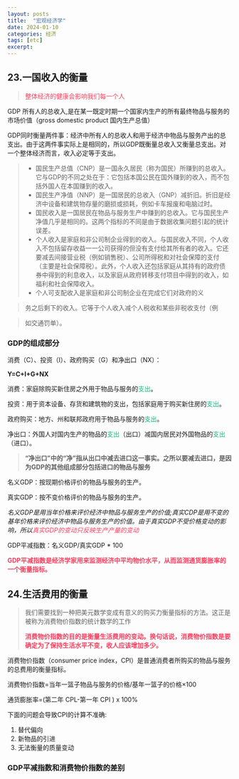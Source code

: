 ```yaml
---
layout: posts
title:  "宏观经济学"
date: 2024-01-10
categories: 经济
tags: [etc]
excerpt: 
---
```


## 23.一国收入的衡量

> <span style="color:rgba(244,63,94,1)">整体经济的健康会影响我们每一个人</span>

GDP 所有人的总收入,是在某一既定时期一个国家内生产的所有最终物品与服务的市场价值（gross domestic product 国内生产总值）

GDP同时衡量两件事：经济中所有人的总收人和用于经济中物品与服务产出的总支出。由于这两件事实际上是相同的，所以GDP既衡量总收入又衡量总支出。对一个整体经济而言，收入必定等于支出。

> - 国民生产总值（CNP）是一国永久居民（称为国民）所赚到的总收入。它与GDP的不同之处在于：它包括本国公民在国外赚到的收入，而不包括外国人在本国赚到的收入。
> - 国民生产净值（NNP）是一国居民的总收入（GNP）减折旧。折旧是经济中设备和建筑物存量的磨损或损耗，例如卡车报废和电脑过时。
> - 国民收入是一国居民在物品与服务生产中赚到的总收入。它与国民生产净值几乎是相同的。这两个指标的不同是由于数据收集问题引起的统计误差。
> - 个人收入是家庭和非公司制企业得到的收入。与国民收入不同，个人收入不包括留存收益一一公司获得的但没有支付给其所有者的收入。它还要减去间接营业税（例如销售税）、公司所得税和对社会保障的支付（主要是社会保障税）。此外，个人收入还包括家庭从其持有的政府债券中得到的利息收入，以及家庭从政府转移支付项目中得到的收入，如福利和社会保障收入。
> - 个人可支配收入是家庭和非公司制企业在完成它们对政府的义

> 务之后剩下的收入。它等于个人收入减个人税收和某些非税收支付（例

> 如交通罚单）。

### GDP的组成部分

消费（C）、投资（I）、政府购买（G）和净出口（NX）：

**Y=C+I+G+NX**

消费：家庭除购买新住房之外用于物品与服务的<span style="color:rgba(16,185,129,1)">支出</span>。

投资：用于资本设备、存货和建筑物的支出，包括家庭用于购买新住房的<span style="color:rgba(16,185,129,1)">支出</span>。

政府购买：地方、州和联邦政府用于物品与服务的<span style="color:rgba(16,185,129,1)">支出</span>。

净出口：外国人对国内生产的物品的<span style="color:rgba(16,185,129,1)">支出</span>（出口）减国内居民对外国物品的<span style="color:rgba(16,185,129,1)">支出</span>（进口）。

> **“净出口”中的“净”指从出口中减去进口这一事实。之所以要减去进口，是因为GDP的其他组成部分包括进口的物品与服务**

名义GDP：按现期价格评价的物品与服务的生产。

真实GDP：按不变价格评价的物品与服务的生产。

*名义GDP是用当年价格来评价经济中物品与服务生产的价值;真实CDP是用不变的基年价格来评价经济中物品与服务生产的价值。由于真实GDP不受价格变动的影响，所以*<i><span style="color:rgba(244,63,94,1)">真实GDP的变动只反映生产产量的变动</span></i>

GDP平减指数：名义GDP/真实GDP * 100

<b><span style="color:rgba(244,63,94,1)">GDP平减指数是经济学家用来监测经济中平均物价水平，从而监测通货膨胀率的一个衡量指标。</span></b>



## 24.生活费用的衡量

> 我们需要找到一种把美元数学变成有意义的购买力衡量指标的方法。这正是被称为消费物价指数的统计数学的工作
> 
> <b><span style="color:rgba(244,63,94,1)">消费物价指数的目的是衡量生活费用的变动。换句话说，消费物价指数是要确定为了保持生活水平不变，收人应该增加多少。</span></b>

消费物价指数（consumer price index，CPl）是普通消费者所购买的物品与服务的总费用的衡量指标。

消费物价指数=当年一篮子物品与服务的价格/基年一篮子的价格×100

通货膨胀率=(第二年 CPL-第一年 CPI ) x 100%

下面的问题会导致CPI的计算不准确:

1. 替代偏向
2. 新物品的引进
3. 无法衡量的质量变动 

### GDP平减指数和消费物价指数的差别



